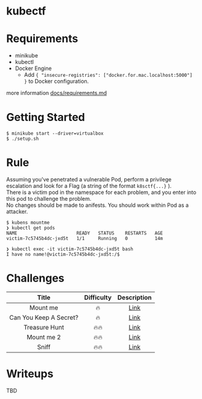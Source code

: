 # kubectf

# Requirements

* minikube
* kubectl
* Docker Engine
  * Add `{ "insecure-registries": ["docker.for.mac.localhost:5000"] }` to Docker configuration.

more information [docs/requirements.md](docs/requirements.md)

# Getting Started

```shell
$ minikube start --driver=virtualbox
$ ./setup.sh
```

# Rule

Assuming you've penetrated a vulnerable Pod, perform a privilege escalation and look for a Flag (a string of the format `k8sctf{...}` ).  
There is a victim pod in the namespace for each problem, and you enter into this pod to challenge the problem.  
No changes should be made to anifests. You should work within Pod as a attacker.

```shell
$ kubens mountme
❯ kubectl get pods
NAME                      READY   STATUS    RESTARTS   AGE
victim-7c5745b4dc-jxd5t   1/1     Running   0          14m

❯ kubectl exec -it victim-7c5745b4dc-jxd5t bash
I have no name!@victim-7c5745b4dc-jxd5t:/$
```

# Challenges

| Title | Difficulty | Description |
|:-----:|:---------:|:----------:|
| Mount me | 🔥 | [Link](manifests/01_challenges/mountme/README.md) |
| Can You Keep A Secret? | 🔥 | [Link](manifests/01_challenges/can-you-keep-a-secret/README.md) |
| Treasure Hunt | 🔥🔥 | [Link](manifests/01_challenges/treasure-hunt/README.md) |
| Mount me 2 | 🔥🔥 | [Link](manifests/01_challenges/mountme2/README.md) |
| Sniff | 🔥🔥 | [Link](manifests/01_challenges/sniff/README.md) |

# Writeups

TBD

